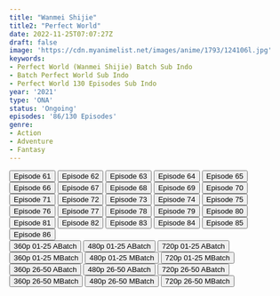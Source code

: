 ```yaml
---
title: "Wanmei Shijie"
title2: "Perfect World"
date: 2022-11-25T07:07:27Z
draft: false
image: 'https://cdn.myanimelist.net/images/anime/1793/124106l.jpg'
keywords:
- Perfect World (Wanmei Shijie) Batch Sub Indo
- Batch Perfect World Sub Indo
- Perfect World 130 Episodes Sub Indo
year: '2021'
type: 'ONA'
status: 'Ongoing'
episodes: '86/130 Episodes'
genre:
- Action
- Adventure
- Fantasy
---
```


<div class="d-g gg-10">
<div class="d-g gg-5 gtc-r ai-c">
<button onclick="window.open('?kur=KOI DAGA KOTOWARU/PRFWRD/61/MP4/Kuramanime-PRFWRD-61-480p-Anichin','_blank')">Episode 61</button>
<button onclick="window.open('?kur=KOI DAGA KOTOWARU/PRFWRD/62/MP4/Kuramanime-PRFWRD-62-480p-Anichin','_blank')">Episode 62</button>
<button onclick="window.open('?kur=KOI DAGA KOTOWARU/PRFWRD/63/MP4/Kuramanime-PRFWRD-63-480p-Anichin','_blank')">Episode 63</button>
<button onclick="window.open('?kur=KOI DAGA KOTOWARU/PRFWRD/64/MP4/Kuramanime-PRFWRD-64-480p-Anichin','_blank')">Episode 64</button>
<button onclick="window.open('?kur=KOI DAGA KOTOWARU/PRFWRD/65/MP4/Kuramanime-PRFWRD-65-480p-Anichin','_blank')">Episode 65</button>
<button onclick="window.open('?kur=KOI DAGA KOTOWARU/PRFWRD/66/MP4/Kuramanime-PRFWRD-66-480p-Anichin','_blank')">Episode 66</button>
<button onclick="window.open('?kur=KOI DAGA KOTOWARU/PRFWRD/67/MP4/Kuramanime-PRFWRD-67-480p-Anichin','_blank')">Episode 67</button>
<button onclick="window.open('?kur=KOI DAGA KOTOWARU/PRFWRD/68/MP4/Kuramanime-PRFWRD-68-480p-Anichin','_blank')">Episode 68</button>
<button onclick="window.open('?kur=KOI DAGA KOTOWARU/PRFWRD/69/MP4/Kuramanime-PRFWRD-69-480p-Anichin','_blank')">Episode 69</button>
<button onclick="window.open('?kur=KOI DAGA KOTOWARU/PRFWRD/70/MP4/Kuramanime-PRFWRD-70-480p-Anichin','_blank')">Episode 70</button>
<button onclick="window.open('?kur=KOI DAGA KOTOWARU/PRFWRD/71/MP4/Kuramanime-PRFWRD-71-480p-Anichin','_blank')">Episode 71</button>
<button onclick="window.open('?kur=KOI DAGA KOTOWARU/PRFWRD/72/MP4/Kuramanime-PRFWRD-72-480p-Anichin','_blank')">Episode 72</button>
<button onclick="window.open('?kur=KOI DAGA KOTOWARU/PRFWRD/73/MP4/Kuramanime-PRFWRD-73-480p-Anichin','_blank')">Episode 73</button>
<button onclick="window.open('?kur=KOI DAGA KOTOWARU/PRFWRD/74/MP4/Kuramanime-PRFWRD-74-480p-Anichin','_blank')">Episode 74</button>
<button onclick="window.open('?kur=KOI DAGA KOTOWARU/PRFWRD/75/MP4/Kuramanime-PRFWRD-75-480p-Anichin','_blank')">Episode 75</button>
<button onclick="window.open('?kur=KOI DAGA KOTOWARU/PRFWRD/76/MP4/Kuramanime-PRFWRD-76-480p-Anichin','_blank')">Episode 76</button>
<button onclick="window.open('?kur=KOI DAGA KOTOWARU/PRFWRD/77/MP4/Kuramanime-PRFWRD-77-480p-Anichin','_blank')">Episode 77</button>
<button onclick="window.open('?kur=KOI DAGA KOTOWARU/PRFWRD/78/MP4/Kuramanime-PRFWRD-78-480p-Anichin','_blank')">Episode 78</button>
<button onclick="window.open('?kur=KOI DAGA KOTOWARU/PRFWRD/79/MP4/Kuramanime-PRFWRD-79-480p-Anichin','_blank')">Episode 79</button>
<button onclick="window.open('?kur=KOI DAGA KOTOWARU/PRFWRD/80/MP4/Kuramanime-PRFWRD-80-480p-Anichin','_blank')">Episode 80</button>
<button onclick="window.open('?arc=b7P15SHI8i_20221021/81/MP4/Kuramanime-PRFWRD-81-480p-Anichin','_blank')">Episode 81</button>
<button onclick="window.open('?arc=NAXHW9L4kQ_20221028/82/MP4/Kuramanime-PRFWRD-82-480p-Anichin','_blank')">Episode 82</button>
<button onclick="window.open('?arc=pOEfmNq6QK_20221104/83/MP4/Kuramanime-PRFWRD-83-480p-Anichin','_blank')">Episode 83</button>
<button onclick="window.open('?arc=OI3Cg1GuPD_20221111/84/MP4/Kuramanime-PRFWRD-84-480p-Anichin','_blank')">Episode 84</button>
<button onclick="window.open('?arc=jWMzrqvdCM_20221118/85/MP4/Kuramanime-PRFWRD-85-480p-Anichin','_blank')">Episode 85</button>
<button onclick="window.open('?arc=xmnxPGLTnd_20221125/86/MP4/Kuramanime-PRFWRD-86-480p-Anichin','_blank')">Episode 86</button>
</div>
<div class="d-g gg-5 gtc-r ai-c">
<button onclick="window.open('?barc=Ks5wDD3EF8_20220620/Batch/1-25/Kuramanime-PRFWRD-1_25-Mp4360','_blank')">360p 01-25 ABatch</button>
<button onclick="window.open('?barc=Ks5wDD3EF8_20220620/Batch/1-25/Kuramanime-PRFWRD-1_25-Mp4480','_blank')">480p 01-25 ABatch</button>
<button onclick="window.open('?barc=Ks5wDD3EF8_20220620/Batch/1-25/Kuramanime-PRFWRD-1_25-Mp4720','_blank')">720p 01-25 ABatch</button>
<button onclick="window.open('?bmed=96ax0j4tdii6k1f','_blank')">360p 01-25 MBatch</button>
<button onclick="window.open('?bmed=l1nm11cbytwxgyx','_blank')">480p 01-25 MBatch</button>
<button onclick="window.open('?bmed=ebqbmy2wsgnijln','_blank')">720p 01-25 MBatch</button>
<button onclick="window.open('?barc=Ks5wDD3EF8_20220620/Batch/26-50/Kuramanime-PRFWRD-26_50-Mp4360','_blank')">360p 26-50 ABatch</button>
<button onclick="window.open('?barc=Ks5wDD3EF8_20220620/Batch/26-50/Kuramanime-PRFWRD-26_50-Mp4480','_blank')">480p 26-50 ABatch</button>
<button onclick="window.open('?barc=Ks5wDD3EF8_20220620/Batch/26-50/Kuramanime-PRFWRD-26_50-Mp4720','_blank')">720p 26-50 ABatch</button>
<button onclick="window.open('?bmed=yp6kf16ggo8y6ti','_blank')">360p 26-50 MBatch</button>
<button onclick="window.open('?bmed=e0wu02sxmbaxgb9','_blank')">480p 26-50 MBatch</button>
<button onclick="window.open('?bmed=8lygkalon1uj6a7','_blank')">720p 26-50 MBatch</button>
</div>
</div>